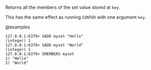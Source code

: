 Returns all the members of the set value stored at `key`.

This has the same effect as running `SINTER` with one argument `key`.

@examples

```valkey-cli
127.0.0.1:6379> SADD myset "Hello"
(integer) 1
127.0.0.1:6379> SADD myset "World"
(integer) 1
127.0.0.1:6379> SMEMBERS myset
1) "Hello"
2) "World"
```
